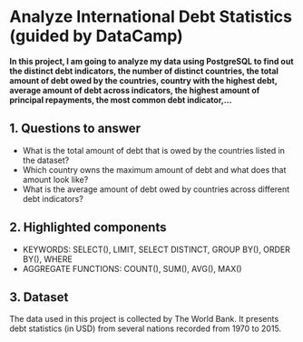 # Analyze International Debt Statistics (guided by DataCamp)
**In this project, I am going to analyze my data using PostgreSQL to find out the distinct debt indicators, the number of distinct countries, the total amount of debt owed by the countries, country with the highest debt, average amount of debt across indicators, the highest amount of principal repayments, the most common debt indicator,...**

## 1. Questions to answer
- What is the total amount of debt that is owed by the countries listed in the dataset?
- Which country owns the maximum amount of debt and what does that amount look like?
- What is the average amount of debt owed by countries across different debt indicators?

## 2. Highlighted components 
- KEYWORDS: SELECT(), LIMIT, SELECT DISTINCT, GROUP BY(), ORDER BY(), WHERE
- AGGREGATE FUNCTIONS: COUNT(), SUM(), AVG(), MAX()

## 3. Dataset
The data used in this project is collected by The World Bank. It presents debt statistics (in USD) from several nations recorded from 1970 to 2015. 







